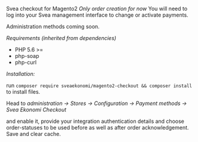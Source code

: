 Svea checkout for Magento2
*Only order creation for now*
 You will need to log into your Svea management interface to change or activate payments.

 Administration methods coming soon. 
 
*Requirements (inherited from dependencies)*
* PHP 5.6 >=
* php-soap
* php-curl

*Installation:*

run `composer require sveaekonomi/magento2-checkout && composer install` to install files.


Head to _administration -> Stores -> Configuration -> Payment methods -> Svea Ekonomi Checkout_


and enable it, provide your integration authentication details and choose order-statuses to be used 
before as well as after order acknowledgement. Save and clear cache.

